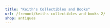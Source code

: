 ```yaml
---
title: "Keith's Collectibles and Books"
url: /fremont/keiths-collectibles-and-books-2/
shop: antiques
---
```

